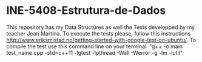 # INE-5408-Estrutura-de-Dados

This repository has my Data Structures as well the Tests developped by my teacher Jean Martina. To execute the tests please,
follow this instructions  http://www.eriksmistad.no/getting-started-with-google-test-on-ubuntu/. To compile the test use this
command  line on your terminal: "g++ -o main test_name.cpp -std=c++11 -lgtest -lpthread -Wall -Werror -g -lm -lutil".
